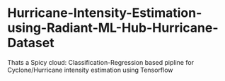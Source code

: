 # Hurricane-Intensity-Estimation-using-Radiant-ML-Hub-Hurricane-Dataset
Thats a Spicy cloud: Classification-Regression based pipline for Cyclone/Hurricane intensity estimation using Tensorflow
